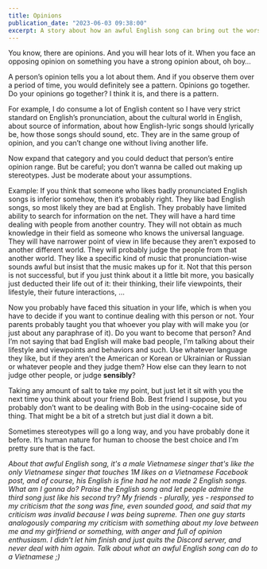 ```yaml
---
title: Opinions
publication_date: "2023-06-03 09:38:00"
excerpt: A story about how an awful English song can bring out the worst in a person.
---
```


You know, there are opinions. And you will hear lots of it. When you face an
opposing opinion on something you have a strong opinion about, oh boy…

A person’s opinion tells you a lot about them. And if you observe them over a
period of time, you would definitely see a pattern. Opinions go together. Do
your opinions go together? I think it is, and there is a pattern.

For example, I do consume a lot of English content so I have very strict
standard on English’s pronunciation, about the cultural world in English, about
source of information, about how English-lyric songs should lyrically be, how
those songs should sound, etc. They are in the same group of opinion, and you
can’t change one without living another life.

Now expand that category and you could deduct that person’s entire opinion
range. But be careful; you don’t wanna be called out making up stereotypes. Just
be moderate about your assumptions.

Example: If you think that someone who likes badly pronunciated English songs is
inferior somehow, then it’s probably right. They like bad English songs, so most
likely they are bad at English. They probably have limited ability to search for
information on the net. They will have a hard time dealing with people from
another country. They will not obtain as much knowledge in their field as
someone who knows the universal language. They will have narrower point of view
in life because they aren’t exposed to another different world. They will
probably judge the people from that another world. They like a specific kind of
music that pronunciation-wise sounds awful but insist that the music makes up
for it. Not that this person is not successful, but if you just think about it a
little bit more, you basically just deducted their life out of it: their
thinking, their life viewpoints, their lifestyle, their future interactions, …

Now you probably have faced this situation in your life, which is when you have
to decide if you want to continue dealing with this person or not. Your parents
probably taught you that whoever you play with will make you (or just about any
paraphrase of it). Do you want to become that person? And I’m not saying that
bad English will make bad people, I’m talking about their lifestyle and
viewpoints and behaviors and such. Use whatever language they like, but if they
aren’t the American or Korean or Ukrainian or Russian or whatever people and
they judge them? How else can they learn to not judge other people, or judge
**sensibly**?

Taking any amount of salt to take my point, but just let it sit with you the
next time you think about your friend Bob. Best friend I suppose, but you
probably don’t want to be dealing with Bob in the using-cocaine side of thing.
That might be a bit of a stretch but just dial it down a bit.

Sometimes stereotypes will go a long way, and you have probably done it before.
It’s human nature for human to choose the best choice and I’m pretty sure that
is the fact.

_About that awful English song, it's a male Vietnamese singer that's like the
only Vietnamese singer that touches 1M likes on a Vietnamese Facebook post, and
of course, his English is fine had he not made 2 English songs. What am I gonna
do? Praise the English song and let people admire the third song just like his
second try? My friends - plurally, yes - responsed to my criticism that the
song was fine, even sounded good, and said that my criticism was invalid
because I was being supreme. Then one guy starts analogously comparing my
criticism with something about my love between me and my girlfriend or
something, with anger and full of opinion enthusiasm. I didn't let him finish
and just quits the Discord server, and never deal with him again. Talk about
what an awful English song can do to a Vietnamese ;)_
